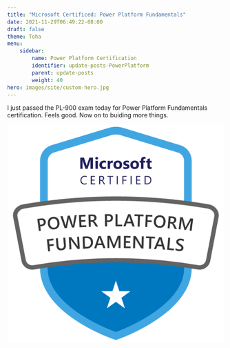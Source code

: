 ```yaml
---
title: "Microsoft Certificed: Power Platform Fundamentals"
date: 2021-11-29T06:49:22-08:00
draft: false
theme: Toha
menu:
    sidebar:
        name: Power Platform Certification
        identifier: update-posts-PowerPlatform
        parent: update-posts
        weight: 40
hero: images/site/custom-hero.jpg
---
```


I just passed the PL-900 exam today for Power Platform Fundamentals certification.  Feels good. Now on to buiding more things. 

![PL-900](/posts/update-posts/CERT-Fundamentals-Power-Platform.png)